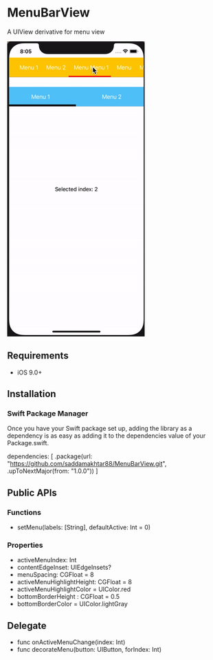 # MenuBarView

A UIView derivative for menu view

![](sample.gif)

## Requirements
- iOS 9.0+

## Installation

### Swift Package Manager

Once you have your Swift package set up, adding the library as a dependency is as easy as adding it to the dependencies value of your Package.swift.

dependencies: [
    .package(url: "https://github.com/saddamakhtar88/MenuBarView.git", .upToNextMajor(from: "1.0.0"))
]

## Public APIs

### Functions 
- setMenu(labels: [String], defaultActive: Int = 0)

### Properties
- activeMenuIndex: Int
- contentEdgeInset: UIEdgeInsets?
- menuSpacing: CGFloat = 8
- activeMenuHighlightHeight: CGFloat = 8
- activeMenuHighlightColor = UIColor.red
- bottomBorderHeight : CGFloat = 0.5
- bottomBorderColor = UIColor.lightGray

## Delegate <MenuBarProtocol>
- func onActiveMenuChange(index: Int)
- func decorateMenu(button: UIButton, forIndex: Int)
